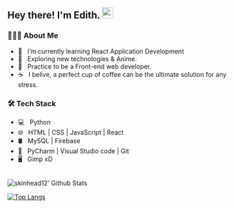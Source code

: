 <h2> Hey there! I'm Edith. <img src="https://github.com/souvikguria98/souvikguria98/blob/master/Hi.gif" width="25"></h2>

<h3> 👨🏻‍💻 About Me </h3>

- 🔭 &nbsp; I’m currently learning React Application Development
- 🤔 &nbsp; Exploring new technologies & Anime.
- 💼 &nbsp; Practice to be a Front-end web developer.
- ☕ &nbsp; I belive, a perfect cup of coffee can be the ultimate solution for any stress. 

<h3>🛠 Tech Stack</h3>

- 💻 &nbsp; Python
- 🌐 &nbsp;  HTML | CSS | JavaScript | React 
- 🛢 &nbsp; MySQL | Firebase 
- 🔧 &nbsp; PyCharm | Visual Studio code | Git
- 🖥 &nbsp; Gimp xD

<br>

<img align="center" src="https://github-readme-stats.vercel.app/api?username=skinhead12&include_all_commits=true&count_private=true&show_icons=true&line_height=20&title_color=7A7ADB&icon_color=2234AE&text_color=D3D3D3&bg_color=0,000000,130F40" alt="skinhead12' Github Stats">

</br>

[![Top Langs](https://github-readme-stats.vercel.app/api/top-langs/?username=skinhead12&layout=compact&text_color=daf7dc&bg_color=151515)](https://github.com/skinhead12/github-readme-stats)




